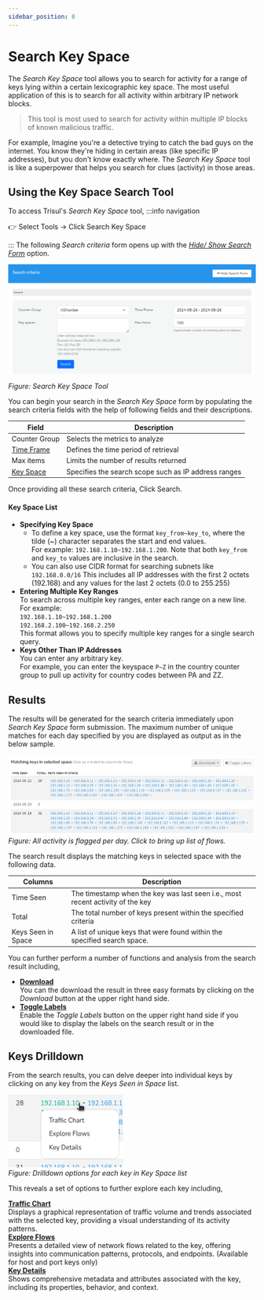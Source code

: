```yaml
---
sidebar_position: 8
---
```


# Search Key Space

The *Search Key Space* tool allows you to search for activity for a range of keys lying within a certain lexicographic key space. The most useful application of this is to search for all activity within arbitrary IP network blocks.

> This tool is most used to search for activity within multiple IP blocks
> of known malicious traffic.

For example, Imagine you're a detective trying to catch the bad guys on the internet. You know they're hiding in certain areas (like specific IP addresses), but you don't know exactly where. The *Search Key Space* tool is like a superpower that helps you search for clues (activity) in those areas.  


## Using the Key Space Search Tool

To access Trisul's *Search Key Space* tool,
:::info navigation

:point_right: Select Tools &rarr; Click Search Key Space

:::
The following *Search criteria* form opens up with the [*Hide/ Show Search Form*](/docs/ug/ui/elements#hide-show-search-form) option.

![](images/searchkeyspace.png)

*Figure: Search Key Space Tool*

You can begin your search in the *Search Key Space* form by populating the search criteria fields with the help of following fields and their descriptions.

| Field                                              | Description													|
|----------------------------------------------------|--------------------------------------------------------------|
| Counter Group                                      | Selects the metrics to analyze 								|
| [Time Frame](/docs/ug/ui/elements#time-selector)   | Defines the time period of retrieval							|
| Max items 					               	     | Limits the number of results returned 						|
| [Key Space](/docs/ug/tools/keyspace#key-space-list)| Specifies the search scope such as IP address ranges  	    |

Once providing all these search criteria, Click Search.


#### Key Space List

- **Specifying Key Space**  
  - To define a key space, use the format `key_from~key_to`, where the tilde (~) character separates the start and end values.  
For example: `192.168.1.10~192.168.1.200`.
Note that both `key_from` and `key_to` values are inclusive in the search.   
  - You can also use CIDR format for searching subnets like `192.168.0.0/16` This includes all IP addresses with the first 2 octets (192.168) and any values for the last 2 octets (0.0 to 255.255)
- **Entering Multiple Key Ranges**  
To search across multiple key ranges, enter each range on a new line.   
For example:   
`192.168.1.10~192.168.1.200`  
`192.168.2.100~192.168.2.250`  
This format allows you to specify multiple key ranges for a single search query.
- **Keys Other Than IP Addresses**  
You can enter any arbitrary key.  
For example, you can enter the keyspace `P~Z` in the country counter group to pull up activity for country codes
between PA and ZZ.



## Results

The results will be generated for the search criteria immediately upon *Search Key Space* form submission. The maximum number of unique matches for each day specified by you are displayed as output as in the below sample.

![](images/searchkeyspace1.png)  
*Figure: All activity is flagged per day. Click to bring up list of flows.*

The search result displays the matching keys in selected space with the following data.

| Columns             | Description                                                                      |
|---------------------|----------------------------------------------------------------------------------|
| Time Seen           | The timestamp when the key was last seen i.e., most recent activity of the key   |
| Total               | The total number of keys present within the specified criteria                   |
| Keys Seen in Space  | A list of unique keys that were found within the specified search space.         |

You can further perform a number of functions and analysis from the search result including,

- [**Download**](/docs/ug/ui/elements#download-button)  
You can the download the result in three easy formats by clicking on the *Download* button at the upper right hand side.
- [**Toggle Labels**](/docs/ug/ui/elements#toggle-labels)  
Enable the *Toggle Labels* button on the upper right hand side if you would like to display the labels on the search result or in the downloaded file.

## Keys Drilldown
From the search results, you can delve deeper into individual keys by clicking on any key from the *Keys Seen in Space* list.

![](images/searchkeyspace2.png)  
*Figure: Drilldown options for each key in Key Space list*

This reveals a set of options to further explore each key including,

**[Traffic Chart](/docs/ug/cg/retrotools#show-traffic-chart-for-an-item)**  
Displays a graphical representation of traffic volume and trends associated with the selected key, providing a visual understanding of its activity patterns.  
**[Explore Flows](/docs/ug/tools/explore_flows)**   
Presents a detailed view of network flows related to the key, offering insights into communication patterns, protocols, and endpoints. (Available for host and port keys only)  
**[Key Details](/docs/ug/ui/key_dashboard)**   
Shows comprehensive metadata and attributes associated with the key, including its properties, behavior, and context.

